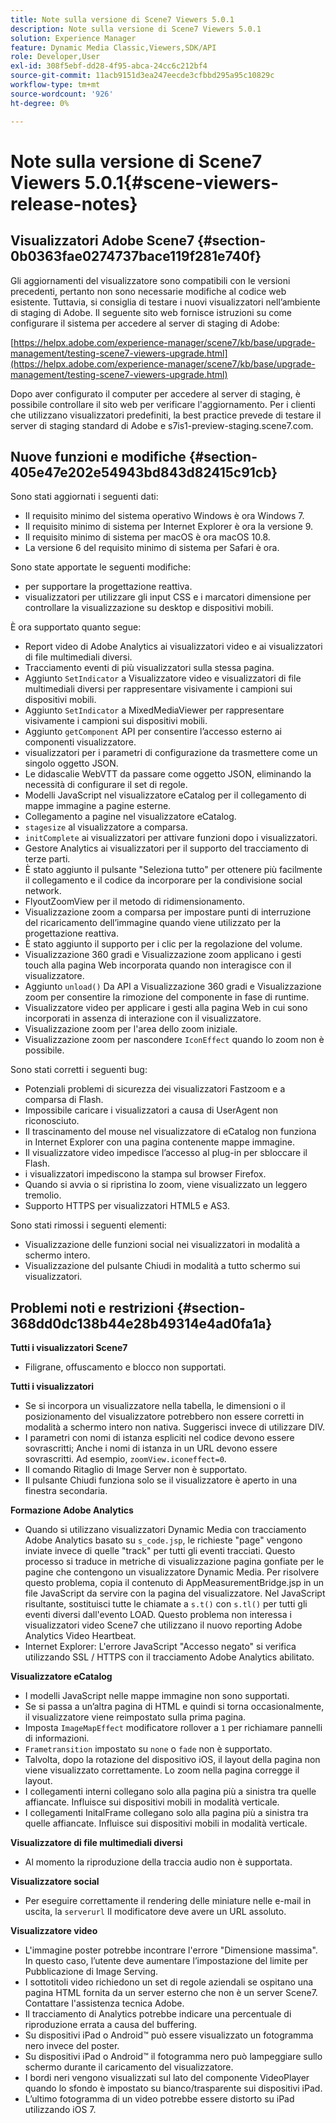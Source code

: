 ```yaml
---
title: Note sulla versione di Scene7 Viewers 5.0.1
description: Note sulla versione di Scene7 Viewers 5.0.1
solution: Experience Manager
feature: Dynamic Media Classic,Viewers,SDK/API
role: Developer,User
exl-id: 308f5ebf-dd28-4f95-abca-24cc6c212bf4
source-git-commit: 11acb9151d3ea247eecde3cfbbd295a95c10829c
workflow-type: tm+mt
source-wordcount: '926'
ht-degree: 0%

---
```


# Note sulla versione di Scene7 Viewers 5.0.1{#scene-viewers-release-notes}

## Visualizzatori Adobe Scene7 {#section-0b0363fae0274737bace119f281e740f}

Gli aggiornamenti del visualizzatore sono compatibili con le versioni precedenti, pertanto non sono necessarie modifiche al codice web esistente. Tuttavia, si consiglia di testare i nuovi visualizzatori nell’ambiente di staging di Adobe. Il seguente sito web fornisce istruzioni su come configurare il sistema per accedere al server di staging di Adobe:

[https://helpx.adobe.com/experience-manager/scene7/kb/base/upgrade-management/testing-scene7-viewers-upgrade.html](https://helpx.adobe.com/experience-manager/scene7/kb/base/upgrade-management/testing-scene7-viewers-upgrade.html)

Dopo aver configurato il computer per accedere al server di staging, è possibile controllare il sito web per verificare l&#39;aggiornamento. Per i clienti che utilizzano visualizzatori predefiniti, la best practice prevede di testare il server di staging standard di Adobe e s7is1-preview-staging.scene7.com.

## Nuove funzioni e modifiche {#section-405e47e202e54943bd843d82415c91cb}

Sono stati aggiornati i seguenti dati:

* Il requisito minimo del sistema operativo Windows è ora Windows 7.
* Il requisito minimo di sistema per Internet Explorer è ora la versione 9.
* Il requisito minimo di sistema per macOS è ora macOS 10.8.
* La versione 6 del requisito minimo di sistema per Safari è ora.

Sono state apportate le seguenti modifiche:

* per supportare la progettazione reattiva.
* visualizzatori per utilizzare gli input CSS e i marcatori dimensione per controllare la visualizzazione su desktop e dispositivi mobili.

È ora supportato quanto segue:

* Report video di Adobe Analytics ai visualizzatori video e ai visualizzatori di file multimediali diversi.
* Tracciamento eventi di più visualizzatori sulla stessa pagina.
* Aggiunto `SetIndicator` a Visualizzatore video e visualizzatori di file multimediali diversi per rappresentare visivamente i campioni sui dispositivi mobili.
* Aggiunto `SetIndicator` a MixedMediaViewer per rappresentare visivamente i campioni sui dispositivi mobili.
* Aggiunto `getComponent` API per consentire l’accesso esterno ai componenti visualizzatore.
* visualizzatori per i parametri di configurazione da trasmettere come un singolo oggetto JSON.
* Le didascalie WebVTT da passare come oggetto JSON, eliminando la necessità di configurare il set di regole.
* Modelli JavaScript nel visualizzatore eCatalog per il collegamento di mappe immagine a pagine esterne.
* Collegamento a pagine nel visualizzatore eCatalog.
* `stagesize` al visualizzatore a comparsa.
* `initComplete` ai visualizzatori per attivare funzioni dopo i visualizzatori.
* Gestore Analytics ai visualizzatori per il supporto del tracciamento di terze parti.
* È stato aggiunto il pulsante &quot;Seleziona tutto&quot; per ottenere più facilmente il collegamento e il codice da incorporare per la condivisione social network.
* FlyoutZoomView per il metodo di ridimensionamento.
* Visualizzazione zoom a comparsa per impostare punti di interruzione del ricaricamento dell’immagine quando viene utilizzato per la progettazione reattiva.
* È stato aggiunto il supporto per i clic per la regolazione del volume.
* Visualizzazione 360 gradi e Visualizzazione zoom applicano i gesti touch alla pagina Web incorporata quando non interagisce con il visualizzatore.
* Aggiunto `unload()` Da API a Visualizzazione 360 gradi e Visualizzazione zoom per consentire la rimozione del componente in fase di runtime.
* Visualizzatore video per applicare i gesti alla pagina Web in cui sono incorporati in assenza di interazione con il visualizzatore.
* Visualizzazione zoom per l&#39;area dello zoom iniziale.
* Visualizzazione zoom per nascondere `IconEffect` quando lo zoom non è possibile.

Sono stati corretti i seguenti bug:

* Potenziali problemi di sicurezza dei visualizzatori Fastzoom e a comparsa di Flash.
* Impossibile caricare i visualizzatori a causa di UserAgent non riconosciuto.
* Il trascinamento del mouse nel visualizzatore di eCatalog non funziona in Internet Explorer con una pagina contenente mappe immagine.
* Il visualizzatore video impedisce l’accesso al plug-in per sbloccare il Flash.
* i visualizzatori impediscono la stampa sul browser Firefox.
* Quando si avvia o si ripristina lo zoom, viene visualizzato un leggero tremolio.
* Supporto HTTPS per visualizzatori HTML5 e AS3.

Sono stati rimossi i seguenti elementi:

* Visualizzazione delle funzioni social nei visualizzatori in modalità a schermo intero.
* Visualizzazione del pulsante Chiudi in modalità a tutto schermo sui visualizzatori.

## Problemi noti e restrizioni {#section-368dd0dc138b44e28b49314e4ad0fa1a}

**Tutti i visualizzatori Scene7**

* Filigrane, offuscamento e blocco non supportati.

**Tutti i visualizzatori**

* Se si incorpora un visualizzatore nella tabella, le dimensioni o il posizionamento del visualizzatore potrebbero non essere corretti in modalità a schermo intero non nativa. Suggerisci invece di utilizzare DIV.
* I parametri con nomi di istanza espliciti nel codice devono essere sovrascritti; Anche i nomi di istanza in un URL devono essere sovrascritti. Ad esempio, `zoomView.iconeffect=0`.
* Il comando Ritaglio di Image Server non è supportato.
* Il pulsante Chiudi funziona solo se il visualizzatore è aperto in una finestra secondaria.

**Formazione Adobe Analytics**

* Quando si utilizzano visualizzatori Dynamic Media con tracciamento Adobe Analytics basato su `s_code.jsp`, le richieste &quot;page&quot; vengono inviate invece di quelle &quot;track&quot; per tutti gli eventi tracciati. Questo processo si traduce in metriche di visualizzazione pagina gonfiate per le pagine che contengono un visualizzatore Dynamic Media. Per risolvere questo problema, copia il contenuto di AppMeasurementBridge.jsp in un file JavaScript da servire con la pagina del visualizzatore. Nel JavaScript risultante, sostituisci tutte le chiamate a `s.t()` con `s.tl()` per tutti gli eventi diversi dall&#39;evento LOAD. Questo problema non interessa i visualizzatori video Scene7 che utilizzano il nuovo reporting Adobe Analytics Video Heartbeat.
* Internet Explorer: L&#39;errore JavaScript &quot;Accesso negato&quot; si verifica utilizzando SSL / HTTPS con il tracciamento Adobe Analytics abilitato.

**Visualizzatore eCatalog**

* I modelli JavaScript nelle mappe immagine non sono supportati.
* Se si passa a un’altra pagina di HTML e quindi si torna occasionalmente, il visualizzatore viene reimpostato sulla prima pagina.
* Imposta `ImageMapEffect` modificatore rollover a `1` per richiamare pannelli di informazioni.
* `Frametransition` impostato su `none` o `fade` non è supportato.
* Talvolta, dopo la rotazione del dispositivo iOS, il layout della pagina non viene visualizzato correttamente. Lo zoom nella pagina corregge il layout.
* I collegamenti interni collegano solo alla pagina più a sinistra tra quelle affiancate. Influisce sui dispositivi mobili in modalità verticale.
* I collegamenti InitalFrame collegano solo alla pagina più a sinistra tra quelle affiancate. Influisce sui dispositivi mobili in modalità verticale.

**Visualizzatore di file multimediali diversi**

* Al momento la riproduzione della traccia audio non è supportata.

**Visualizzatore social**

* Per eseguire correttamente il rendering delle miniature nelle e-mail in uscita, la `serverurl` Il modificatore deve avere un URL assoluto.

**Visualizzatore video**

* L&#39;immagine poster potrebbe incontrare l&#39;errore &quot;Dimensione massima&quot;. In questo caso, l’utente deve aumentare l’impostazione del limite per Pubblicazione di Image Serving.
* I sottotitoli video richiedono un set di regole aziendali se ospitano una pagina HTML fornita da un server esterno che non è un server Scene7. Contattare l&#39;assistenza tecnica Adobe.
* Il tracciamento di Analytics potrebbe indicare una percentuale di riproduzione errata a causa del buffering.
* Su dispositivi iPad o Android™ può essere visualizzato un fotogramma nero invece del poster.
* Su dispositivi iPad o Android™ il fotogramma nero può lampeggiare sullo schermo durante il caricamento del visualizzatore.
* I bordi neri vengono visualizzati sul lato del componente VideoPlayer quando lo sfondo è impostato su bianco/trasparente sui dispositivi iPad.
* L’ultimo fotogramma di un video potrebbe essere distorto su iPad utilizzando iOS 7.
